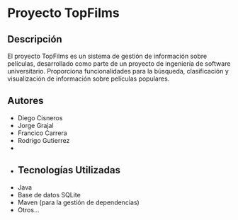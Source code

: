 # Proyecto TopFilms

## Descripción
El proyecto TopFilms es un sistema de gestión de información sobre películas, desarrollado como parte de un proyecto de ingeniería de software universitario. Proporciona funcionalidades para la búsqueda, clasificación y visualización de información sobre películas populares.

## Autores
- Diego Cisneros
- Jorge Grajal
- Francico Carrera
- Rodrigo Gutierrez
- 
- ## Tecnologías Utilizadas
- Java
- Base de datos SQLite
- Maven (para la gestión de dependencias)
- Otros...
